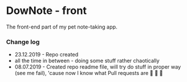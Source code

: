 # DowNote - front
The front-end part of my pet note-taking app.
### Change log
- 23.12.2019 - Repo created
- all the time in between - doing some stuff rather chaotically
- 08.07.2019 - Created repo readme file, will try do stuff in proper way (see me fail), 'cause now I know what Pull requests are :tada: :tada: :tada:

